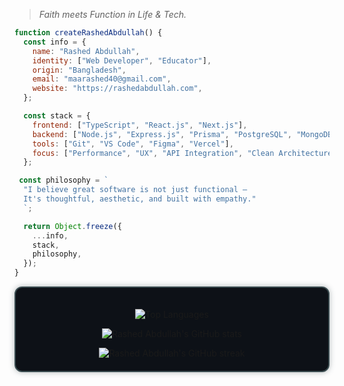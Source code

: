 > _Faith meets Function in Life & Tech._

``` js
function createRashedAbdullah() {
  const info = {
    name: "Rashed Abdullah",
    identity: ["Web Developer", "Educator"],
    origin: "Bangladesh",
    email: "maarashed40@gmail.com",
    website: "https://rashedabdullah.com",
  };

  const stack = {
    frontend: ["TypeScript", "React.js", "Next.js"],
    backend: ["Node.js", "Express.js", "Prisma", "PostgreSQL", "MongoDB"],
    tools: ["Git", "VS Code", "Figma", "Vercel"],
    focus: ["Performance", "UX", "API Integration", "Clean Architecture"],
  };

 const philosophy = `
  "I believe great software is not just functional — 
  It's thoughtful, aesthetic, and built with empathy."
  `;

  return Object.freeze({
    ...info,
    stack,
    philosophy,
  });
}
```


<div align="center" style="border: 2px solid #3A4C50; border-radius: 12px; padding: 20px; background-color: #0d1117; box-shadow: 0 0 10px rgba(58, 76, 80, 0.4);">

  <img src="https://github-readme-stats.vercel.app/api/top-langs/?username=RashedAbdullah&theme=dark&hide_border=true&include_all_commits=true&count_private=true&layout=compact" alt="Top Languages" /><br/>
  
  <img src="https://github-readme-stats.vercel.app/api?username=RashedAbdullah&theme=dark&hide_border=true&include_all_commits=true&count_private=true" alt="Rashed Abdullah's GitHub stats" /><br/>

  <img src="https://nirzak-streak-stats.vercel.app/?user=RashedAbdullah&theme=dark&hide_border=true" alt="Rashed Abdullah's GitHub streak" />



</div>

